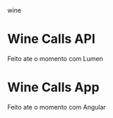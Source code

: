 wine


# Wine Calls API
Feito ate o momento com Lumen 

# Wine Calls App
Feito ate o momento com Angular
